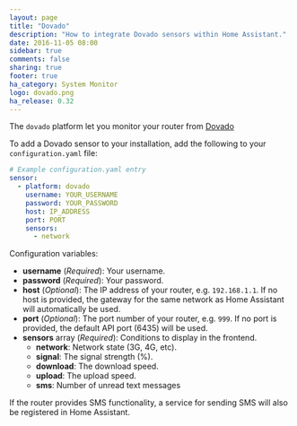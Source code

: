 ```yaml
---
layout: page
title: "Dovado"
description: "How to integrate Dovado sensors within Home Assistant."
date: 2016-11-05 08:00
sidebar: true
comments: false
sharing: true
footer: true
ha_category: System Monitor
logo: dovado.png
ha_release: 0.32
---
```


The `dovado` platform let you monitor your router from [Dovado](http://www.dovado.com/)

To add a Dovado sensor to your installation, add the following to your `configuration.yaml` file:

```yaml
# Example configuration.yaml entry
sensor:
  - platform: dovado
    username: YOUR_USERNAME
    password: YOUR_PASSWORD
    host: IP_ADDRESS
    port: PORT
    sensors:
      - network
```

Configuration variables:

- **username** (*Required*): Your username.
- **password** (*Required*): Your password.
- **host** (*Optional*): The IP address of your router, e.g. `192.168.1.1`. If no host is provided, the gateway for the same network as Home Assistant will automatically be used.
- **port** (*Optional*): The port number of your router, e.g. `999`. If no port is provided, the default API port (6435) will be used.
- **sensors** array (*Required*): Conditions to display in the frontend.
  - **network**: Network state (3G, 4G, etc).
  - **signal**: The signal strength (%).
  - **download**: The download speed.
  - **upload**: The upload speed.
  - **sms**: Number of unread text messages

If the router provides SMS functionality, a service for sending SMS will also be registered in Home Assistant.
